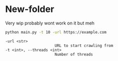 # New-folder
Very wip probably wont work on it but meh


```bash
python main.py -t 10 -url https://example.com
```

```
-url <str>
                      URL to start crawling from
-t <int>, --threads <int>
                      Number of threads
```
